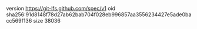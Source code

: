 version https://git-lfs.github.com/spec/v1
oid sha256:91d8148f78d27ab62bab704f028eb996857aa3556234427e5ade0bacc569f136
size 38036
